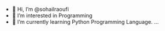 - 👋 Hi, I’m @sohailraoufi
- 👀 I’m interested in Programming
- 🌱 I’m currently learning Python Programming Language. ...


<!---
sohailraufi/sohailraufi is a ✨ special ✨ repository because its `README.md` (this file) appears on your GitHub profile.
You can click the Preview link to take a look at your changes.
--->
